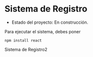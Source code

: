 <h1> Sistema de Registro</h1>

- Estado del proyecto: En construcción.

Para ejecutar el sistema, debes poner

```npm install react```

Sistema de Registro2
